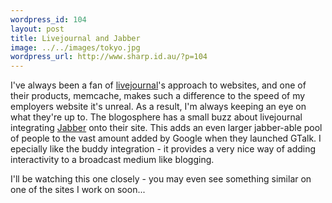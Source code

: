 ```yaml
--- 
wordpress_id: 104
layout: post
title: Livejournal and Jabber
image: ../../images/tokyo.jpg
wordpress_url: http://www.sharp.id.au/?p=104
---
```

I've always been a fan of <a href="http://www.livejournal.com">livejournal</a>'s approach to websites, and one of their products, memcache, makes such a difference to the speed of my employers website it's unreal. As a result, I'm always keeping an eye on what they're up to. The blogosphere has a small buzz about livejournal integrating <a href="http://www.jabber.org">Jabber</a> onto their site. This adds an even larger jabber-able pool of people to the vast amount added by Google when they launched GTalk. I epecially like the buddy integration - it provides a very nice way of adding interactivity to a broadcast medium like blogging.

I'll be watching this one closely - you may even see something similar on one of the sites I work on soon...
